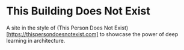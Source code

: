 # This Building Does Not Exist
A site in the style of (This Person Does Not Exist)[https://thispersondoesnotexist.com] to showcase the power of deep learning in architecture.
